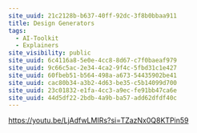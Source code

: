 ```yaml
---
site_uuid: 21c2128b-b637-40ff-92dc-3f8b0bbaa911
title: Design Generators
tags:
  - AI-Toolkit
  - Explainers
site_visibility: public
site_uuid: 6c4116a8-5e0e-4cc8-8d67-c7f0baeaf979
site_uuid: 9c66c5ac-2e34-4ca2-9f4c-5fbd31c1e427
site_uuid: 60fbeb51-b564-498a-a673-54435902be41
site_uuid: cac80b34-a3b2-4d63-be35-c5b14099d700
site_uuid: 23c01832-e1fa-4cc3-a9ec-fe91bb47ca6e
site_uuid: 44d5df22-2bdb-4a9b-ba57-add62dfdf40c
---
```


https://youtu.be/LjAdfwLMIRs?si=TZazNx0Q8KTPin59